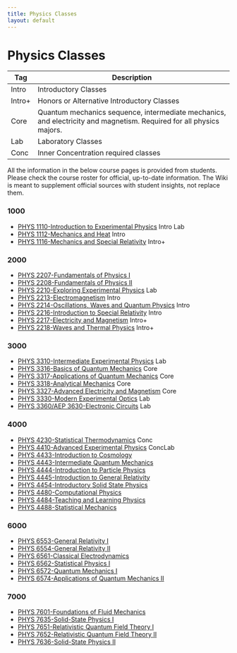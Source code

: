 ```yaml
---
title: Physics Classes
layout: default
---
```

<link rel="stylesheet" href="/main.css">

# Physics Classes

| Tag                            | Description                               |
| ------------------------------ | ----------------------------------------- |
| <span class="tag ml-1/2">Intro</span>  | Introductory Classes |
| <span class="tag ml-1/2">Intro+</span> | Honors or Alternative Introductory Classes |
| <span class="tag ml-1/2">Core</span> | Quantum mechanics sequence, intermediate mechanics, and electricity and magnetism. Required for all physics majors. |
| <span class="tag ml-1/2">Lab</span> | Laboratory Classes |
| <span class="tag ml-1/2">Conc</span> | Inner Concentration required classes |

All the information in the below course pages is provided from students. Please check the course roster for official, up-to-date information. The Wiki is meant to supplement official sources with student insights, not replace them.

### 1000

- [PHYS 1110-Introduction to Experimental Physics](/classes/phys/PHYS1110.html) <span class="tag">Intro</span> <span class="tag">Lab</span>
- [PHYS 1112-Mechanics and Heat](/classes/phys/PHYS1112.html) <span class="tag">Intro</span>
- [PHYS 1116-Mechanics and Special Relativity](/classes/phys/PHYS1116.html) <span class="tag">Intro+</span>

### 2000

- [PHYS 2207-Fundamentals of Physics I](/classes/phys/PHYS2207.html) 
- [PHYS 2208-Fundamentals of Physics II](/classes/phys/PHYS2208.html)
- [PHYS 2210-Exploring Experimental Physics](/classes/phys/PHYS2210.html) <span class="tag">Lab</span>
- [PHYS 2213-Electromagnetism](/classes/phys/PHYS2213.html) <span class="tag">Intro</span>
- [PHYS 2214-Oscillations, Waves and Quantum Physics](/classes/phys/PHYS2214.html) <span class="tag">Intro</span>
- [PHYS 2216-Introduction to Special Relativity](/classes/phys/PHYS2216.html) <span class="tag">Intro</span>
- [PHYS 2217-Electricity and Magnetism](/classes/phys/PHYS2217.html) <span class="tag">Intro+</span>
- [PHYS 2218-Waves and Thermal Physics](/classes/phys/PHYS2218.html) <span class="tag">Intro+</span>

### 3000

- [PHYS 3310-Intermediate Experimental Physics](/classes/phys/PHYS3310.html) <span class="tag">Lab</span>
- [PHYS 3316-Basics of Quantum Mechanics](/classes/phys/PHYS3316.html) <span class="tag">Core</span>
- [PHYS 3317-Applications of Quantum Mechanics](/classes/phys/PHYS3317.html) <span class="tag">Core</span>
- [PHYS 3318-Analytical Mechanics](/classes/phys/PHYS3318.html) <span class="tag">Core</span>
- [PHYS 3327-Advanced Electricity and Magnetism](/classes/phys/PHYS3327.html) <span class="tag">Core</span>
- [PHYS 3330-Modern Experimental Optics](/classes/phys/PHYS3330.html) <span class="tag">Lab</span>
- [PHYS 3360/AEP 3630-Electronic Circuits](/classes/phys/PHYS3360.html) <span class="tag">Lab</span>

### 4000
- [PHYS 4230-Statistical Thermodynamics](/classes/phys/PHYS4230.html) <span class="tag">Conc</span>
- [PHYS 4410-Advanced Experimental Physics](/classes/phys/PHYS4410.html) <span class="tag">Conc</span><span class="tag">Lab</span>
- [PHYS 4433-Introduction to Cosmology](/classes/phys/PHYS4433.html)
- [PHYS 4443-Intermediate Quantum Mechanics](/classes/phys/PHYS4443.html)
- [PHYS 4444-Introduction to Particle Physics](/classes/phys/PHYS4444.html)
- [PHYS 4445-Introduction to General Relativity](/classes/phys/PHYS4445.html)  
- [PHYS 4454-Introductory Solid State Physics](/classes/phys/PHYS4454.html)
- [PHYS 4480-Computational Physics](/classes/phys/PHYS4480.html)
- [PHYS 4484-Teaching and Learning Physics](/classes/phys/PHYS4484.html)
- [PHYS 4488-Statistical Mechanics](/classes/phys/PHYS4488.html)

### 6000
- [PHYS 6553-General Relativity I](/classes/phys/PHYS6553.html)
- [PHYS 6554-General Relativity II](/classes/phys/PHYS6554.html)
- [PHYS 6561-Classical Electrodynamics](/classes/phys/PHYS6561.html)
- [PHYS 6562-Statistical Physics I](/classes/phys/PHYS6562.html)
- [PHYS 6572-Quantum Mechanics I](/classes/phys/PHYS6572.html)
- [PHYS 6574-Applications of Quantum Mechanics II](/classes/phys/PHYS6574.html)

### 7000
- [PHYS 7601-Foundations of Fluid Mechanics](/classes/phys/PHYS7601.html)
- [PHYS 7635-Solid-State Physics I](/classes/phys/PHYS7635.html)
- [PHYS 7651-Relativistic Quantum Field Theory I](/classes/phys/PHYS7651.html)
- [PHYS 7652-Relativistic Quantum Field Theory II](/classes/phys/PHYS7652.html)
- [PHYS 7636-Solid-State Physics II](/classes/phys/PHYS7673.html)













